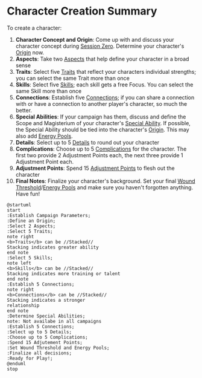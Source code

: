 # Character Creation Summary

To create a character:

1. **Character Concept and Origin**: Come up with and discuss your character concept during [Session Zero](SessionZero.md). Determine your character's [Origin](Origin.md) now.
2. **Aspects**: Take two [Aspects](Aspects.md) that help define your character in a broad sense
3. **Traits**: Select five [Traits](Traits.md) that reflect your characters individual strengths; you can select the same Trait more than once
4. **Skills**: Select five [Skills](Skills.md); each skill gets a free Focus. You can select the same Skill more than once
5. **Connections**: Establish five [Connections](Connections.md); if you can share a connection with or have a connection to another player's character, so much the better.
6. **Special Abilities**: If your campaign has them, discuss and define the Scope and Magisterium of your character's [Special Ability](SpecialAbilities.md). If possible, the Special Ability should be tied into the character's [Origin](Origin.md). This may also add [Energy Pools](Energy.md).
7. **Details**: Select up to 5 [Details](Details.md) to round out your character
8. **Complications**: Choose up to 5 [Complications](Complications.md) for the character. The first two provide 2 Adjustment Points each, the next three provide 1 Adjustment Point each.
9. **Adjustment Points**: Spend 15 [Adjustment Points](AdjustmentPoints.md) to flesh out the character
10. **Final Notes**: Finalize your character's background. Set your final [Wound Threshold](WoundThreshold.md)/[Energy Pools](Energy.md) and make sure you haven't forgotten anything. Have fun!

```plantuml
@startuml
start
:Establish Campaign Parameters;
:Define an Origin;
:Select 2 Aspects;
:Select 5 Traits;
note right
<b>Traits</b> can be //Stacked//
Stacking indicates greater ability
end note
:Select 5 Skills;
note left
<b>Skills</b> can be //Stacked//
Stacking indicates more training or talent
end note
:Establish 5 Connections;
note right
<b>Connections</b> can be //Stacked//
Stacking indicates a stronger
relationship
end note
:Determine Special Abilities;
note: Not availabe in all campaigns
:Establish 5 Connections;
:Select up to 5 Details;
:Choose up to 5 Complications;
:Spend 15 Adjutement Points;
:Set Wound Threshold and Energy Pools;
:Finalize all decisions;
:Ready for Play!;
@enduml
stop
```
